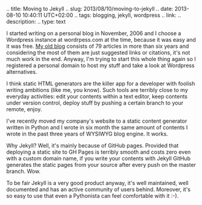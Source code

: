 .. title: Moving to Jekyll
.. slug: 2013/08/10/moving-to-jekyll
.. date: 2013-08-10 10:40:11 UTC+02:00
.. tags: blogging, jekyll, wordpress
.. link: 
.. description: 
.. type: text

I started writing on a personal blog in November, 2006 and I choose a Wordpress instance at
wordrpess.com at the time, because it was easy and it was free. [My old blog](http://masci.wordpress.com) 
consists of 79 articles in more than six years and considering the most of them are just suggested 
links or citations, it's not much work in the end. Anyway, I'm trying to start this whole
thing again so I registered a personal domain to host my stuff and take a look at 
Wordpress alternatives.

I think static HTML generators are the killer app for a developer with foolish writing 
ambitions (like me, you know). Such tools are terribly close to my everyday activities: 
edit your contents within a text editor, keep contents under version control, deploy stuff 
by pushing a certain branch to your remote, enjoy.

I've recently moved my company's website to a static content generator written in Python
and I wrote in six month the same amount of contents I wrote in the past three years of 
WYSIWYG blog engine. It works.

Why Jekyll? Well, it's mainly because of GitHub pages. Provided that deploying a static site
to GH Pages is terribly smooth and costs zero even with a custom domain name, if you write
your contents with Jekyll GitHub generates the static pages from your source after every push
on the master branch. Wow.

To be fair Jekyll is a very good product anyway, it's well maintained, well documented and 
has an active community of users behind. Moreover, it's so easy to use that even a Pythonista
can feel comfortable with it :-).
